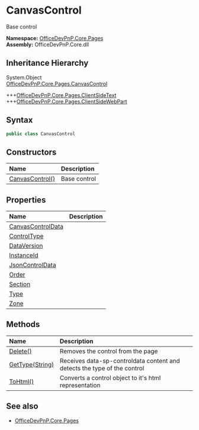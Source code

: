 # CanvasControl
Base control  

**Namespace:** [OfficeDevPnP.Core.Pages](OfficeDevPnP.Core.Pages.md)  
**Assembly:** OfficeDevPnP.Core.dll  
## Inheritance Hierarchy
System.Object  
[OfficeDevPnP.Core.Pages.CanvasControl](OfficeDevPnP.Core.Pages.CanvasControl.md)

+++[OfficeDevPnP.Core.Pages.ClientSideText](OfficeDevPnP.Core.Pages.ClientSideText.md) 
+++[OfficeDevPnP.Core.Pages.ClientSideWebPart](OfficeDevPnP.Core.Pages.ClientSideWebPart.md) 
## Syntax
```C#
public class CanvasControl
```
## Constructors
|**Name**|**Description**|
|:-----|:-----|
| [CanvasControl()](OfficeDevPnP.Core.Pages.CanvasControl.ctor1.md) |  Base control 
## Properties
|**Name**|**Description**|
|:-----|:-----|
| [CanvasControlData](OfficeDevPnP.Core.Pages.CanvasControl.CanvasControlData.md) | 
| [ControlType](OfficeDevPnP.Core.Pages.CanvasControl.ControlType.md) | 
| [DataVersion](OfficeDevPnP.Core.Pages.CanvasControl.DataVersion.md) | 
| [InstanceId](OfficeDevPnP.Core.Pages.CanvasControl.InstanceId.md) | 
| [JsonControlData](OfficeDevPnP.Core.Pages.CanvasControl.JsonControlData.md) | 
| [Order](OfficeDevPnP.Core.Pages.CanvasControl.Order.md) | 
| [Section](OfficeDevPnP.Core.Pages.CanvasControl.Section.md) | 
| [Type](OfficeDevPnP.Core.Pages.CanvasControl.Type.md) | 
| [Zone](OfficeDevPnP.Core.Pages.CanvasControl.Zone.md) | 
## Methods
|**Name**|**Description**|
|:-----|:-----|
| [Delete()](OfficeDevPnP.Core.Pages.CanvasControl.19cb6464.md) | Removes the control from the page
| [GetType(String)](OfficeDevPnP.Core.Pages.CanvasControl.c4f3d927.md) | Receives data-sp-controldata content and detects the type of the control
| [ToHtml()](OfficeDevPnP.Core.Pages.CanvasControl.7c2b006f.md) | Converts a control object to it's html representation
## See also
- [OfficeDevPnP.Core.Pages](OfficeDevPnP.Core.Pages.md)
